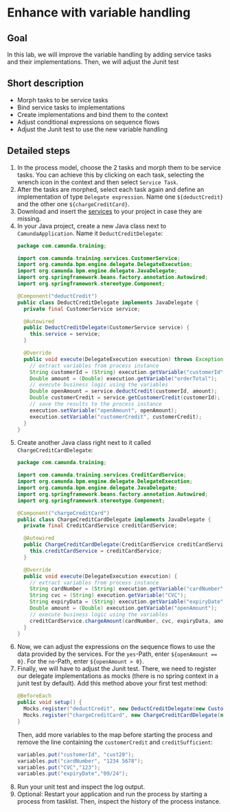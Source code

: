 # Enhance with variable handling

## Goal

In this lab, we will improve the variable handling by adding service tasks and their implementations. Then, we will adjust the Junit test

## Short description

* Morph tasks to be service tasks
* Bind service tasks to implementations
* Create implementations and bind them to the context
* Adjust conditional expressions on sequence flows
* Adjust the Junit test to use the new variable handling

## Detailed steps

1. In the process model, choose the 2 tasks and morph them to be service tasks. You can achieve this by clicking on each task, selecting the wrench icon in the context and then select `Service Task`.
2. After the tasks are morphed, select each task again and define an implementation of type `Delegate expression`. Name one `${deductCredit}` and the other one `${chargeCreditCard}`.
3. Download and insert the [services](https://github.com/jonathanlukas/camunda-7-training-embedded/tree/ex4/src/main/java/com/camunda/training/services) to your project in case they are missing.
4. In your Java project, create a new Java class next to `CamundaApplication`. Name it `DeductCreditDelegate`:
   ```java
   package com.camunda.training;

   import com.camunda.training.services.CustomerService;
   import org.camunda.bpm.engine.delegate.DelegateExecution;
   import org.camunda.bpm.engine.delegate.JavaDelegate;
   import org.springframework.beans.factory.annotation.Autowired;
   import org.springframework.stereotype.Component;
   
   @Component("deductCredit")
   public class DeductCreditDelegate implements JavaDelegate {
     private final CustomerService service;

     @Autowired
     public DeductCreditDelegate(CustomerService service) {
       this.service = service;
     }

     @Override
     public void execute(DelegateExecution execution) throws Exception {
       // extract variables from process instance
       String customerId = (String) execution.getVariable("customerId");
       Double amount = (Double) execution.getVariable("orderTotal");
       // execute business logic using the variables
       Double openAmount = service.deductCredit(customerId, amount);
       Double customerCredit = service.getCustomerCredit(customerId);
       // save the results to the process instance
       execution.setVariable("openAmount", openAmount);
       execution.setVariable("customerCredit", customerCredit);
     }
   }
   ```
5. Create another Java class right next to it called `ChargeCreditCardDelegate`:
   ```java
   package com.camunda.training;

   import com.camunda.training.services.CreditCardService;
   import org.camunda.bpm.engine.delegate.DelegateExecution;
   import org.camunda.bpm.engine.delegate.JavaDelegate;
   import org.springframework.beans.factory.annotation.Autowired;
   import org.springframework.stereotype.Component;

   @Component("chargeCreditCard")
   public class ChargeCreditCardDelegate implements JavaDelegate {
     private final CreditCardService creditCardService;

     @Autowired
     public ChargeCreditCardDelegate(CreditCardService creditCardService) {
       this.creditCardService = creditCardService;
     }

     @Override
     public void execute(DelegateExecution execution) {
       // extract variables from process instance
       String cardNumber = (String) execution.getVariable("cardNumber");
       String cvc = (String) execution.getVariable("CVC");
       String expiryData = (String) execution.getVariable("expiryDate");
       Double amount = (Double) execution.getVariable("openAmount");
       // execute business logic using the variables
       creditCardService.chargeAmount(cardNumber, cvc, expiryData, amount);
     }
   }
   ```
6. Now, we can adjust the expressions on the sequence flows to use the data provided by the services. For the `yes`-Path, enter `${openAmount == 0}`. For the `no`-Path, enter `${openAmount > 0}`.
7. Finally, we will have to adjust the Junit test. There, we need to register our delegate implementations as mocks (there is no spring context in a junit test by default). Add this method above your first test method:
   ```java
   @BeforeEach
   public void setup() {
     Mocks.register("deductCredit", new DeductCreditDelegate(new CustomerService()));
     Mocks.register("chargeCreditCard", new ChargeCreditCardDelegate(new CreditCardService()));
   }
   ```
   Then, add more variables to the map before starting the process and remove the line containing the `customerCredit` and `creditSufficient`:
   ```java
   variables.put("customerId", "cust20");
   variables.put("cardNumber", "1234 5678");
   variables.put("CVC","123");
   variables.put("expiryDate","09/24");
   ```
8. Run your unit test and inspect the log output.
9. Optional: Restart your application and run the process by starting a process from tasklist. Then, inspect the history of the process instance.

